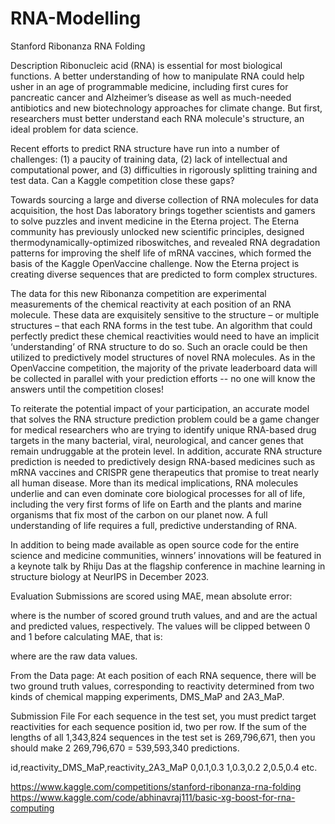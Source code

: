 # RNA-Modelling
Stanford Ribonanza RNA Folding

Description
Ribonucleic acid (RNA) is essential for most biological functions. A better understanding of how to manipulate RNA could help usher in an age of programmable medicine, including first cures for pancreatic cancer and Alzheimer’s disease as well as much-needed antibiotics and new biotechnology approaches for climate change. But first, researchers must better understand each RNA molecule's structure, an ideal problem for data science.

Recent efforts to predict RNA structure have run into a number of challenges: (1) a paucity of training data, (2) lack of intellectual and computational power, and (3) difficulties in rigorously splitting training and test data. Can a Kaggle competition close these gaps?

Towards sourcing a large and diverse collection of RNA molecules for data acquisition, the host Das laboratory brings together scientists and gamers to solve puzzles and invent medicine in the Eterna project. The Eterna community has previously unlocked new scientific principles, designed thermodynamically-optimized riboswitches, and revealed RNA degradation patterns for improving the shelf life of mRNA vaccines, which formed the basis of the Kaggle OpenVaccine challenge. Now the Eterna project is creating diverse sequences that are predicted to form complex structures.

The data for this new Ribonanza competition are experimental measurements of the chemical reactivity at each position of an RNA molecule. These data are exquisitely sensitive to the structure – or multiple structures – that each RNA forms in the test tube. An algorithm that could perfectly predict these chemical reactivities would need to have an implicit ‘understanding’ of RNA structure to do so. Such an oracle could be then utilized to predictively model structures of novel RNA molecules. As in the OpenVaccine competition, the majority of the private leaderboard data will be collected in parallel with your prediction efforts -- no one will know the answers until the competition closes!

To reiterate the potential impact of your participation, an accurate model that solves the RNA structure prediction problem could be a game changer for medical researchers who are trying to identify unique RNA-based drug targets in the many bacterial, viral, neurological, and cancer genes that remain undruggable at the protein level. In addition, accurate RNA structure prediction is needed to predictively design RNA-based medicines such as mRNA vaccines and CRISPR gene therapeutics that promise to treat nearly all human disease. More than its medical implications, RNA molecules underlie and can even dominate core biological processes for all of life, including the very first forms of life on Earth and the plants and marine organisms that fix most of the carbon on our planet now. A full understanding of life requires a full, predictive understanding of RNA.

In addition to being made available as open source code for the entire science and medicine communities, winners’ innovations will be featured in a keynote talk by Rhiju Das at the flagship conference in machine learning in structure biology at NeurIPS in December 2023.

         

Evaluation
Submissions are scored using MAE, mean absolute error:


where 
 is the number of scored ground truth values, and 
 and 
 are the actual and predicted values, respectively. The 
 values will be clipped between 0 and 1 before calculating MAE, that is:


where 
 are the raw data values.

From the Data page: At each position of each RNA sequence, there will be two ground truth values, corresponding to reactivity determined from two kinds of chemical mapping experiments, DMS_MaP and 2A3_MaP.

Submission File
For each sequence in the test set, you must predict target reactivities for each sequence position id, two per row. If the sum of the lengths of all 1,343,824 sequences in the test set is 269,796,671, then you should make 2 
 269,796,670 = 539,593,340 predictions.

id,reactivity_DMS_MaP,reactivity_2A3_MaP
0,0.1,0.3
1,0.3,0.2
2,0.5,0.4
etc.


https://www.kaggle.com/competitions/stanford-ribonanza-rna-folding
https://www.kaggle.com/code/abhinavraj111/basic-xg-boost-for-rna-computing
